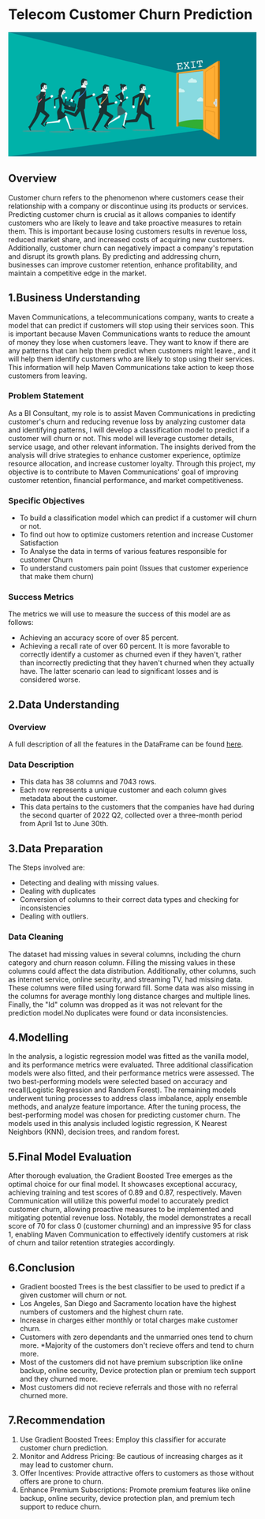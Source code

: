 # **Telecom Customer Churn Prediction**

![1684875715973](image/README/1684875715973.png)

## Overview

Customer churn refers to the phenomenon where customers cease their relationship with a company or discontinue using its products or services. Predicting customer churn is crucial as it allows companies to identify customers who are likely to leave and take proactive measures to retain them. This is important because losing customers results in revenue loss, reduced market share, and increased costs of acquiring new customers. Additionally, customer churn can negatively impact a company's reputation and disrupt its growth plans. By predicting and addressing churn, businesses can improve customer retention, enhance profitability, and maintain a competitive edge in the market.

## 1.Business Understanding

Maven Communications, a telecommunications company, wants to create a model  that can predict if customers will stop using their services soon. This is important because Maven Communications wants to reduce the amount of money they lose when customers leave. They want to know if there are any patterns that can help them predict when customers might leave., and it will help them identify customers who are likely to stop using their services. This information will help Maven Communications take action to keep those customers from leaving.

### Problem Statement

As a BI Consultant, my role is to assist Maven Communications in predicting customer's  churn and reducing revenue loss by analyzing customer data and identifying patterns, I will develop a classification model to predict if a customer will churn or not. This model will leverage customer details, service usage, and other relevant information. The insights derived from the analysis will drive strategies to enhance customer experience, optimize resource allocation, and increase customer loyalty. Through this project, my objective is to contribute to Maven Communications' goal of improving customer retention, financial performance, and market competitiveness.

### Specific Objectives

* To build a classification model which can predict if a customer will churn or not.
* To find out how to optimize customers retention and increase Customer Satisfaction
* To Analyse the data in terms of various features responsible for customer Churn
* To understand customers pain point (Issues that customer experience that make them churn)

### Success Metrics

The metrics we will use to measure the success of this model are as follows:

* Achieving an accuracy score of over 85 percent.
* Achieving a recall rate of over 60 percent. It is more favorable to correctly identify a customer as churned even if they haven't, rather than incorrectly predicting that they haven't churned when they actually have. The latter scenario can lead to significant losses and is considered worse.

## 2.Data Understanding

### Overview

 A full description of all the features in the DataFrame can be found [here]([https://www.kaggle.com/datasets/shilongzhuang/telecom-customer-churn-by-maven-analytics](https://www.kaggle.com/datasets/shilongzhuang/telecom-customer-churn-by-maven-analytics)).

### Data Description

* This data has 38 columns and 7043 rows.
* Each row represents a unique customer   and each column gives metadata about the customer.
* This data pertains to the customers that the companies have  had during the second quarter of 2022 Q2, collected over a three-month period from April 1st to June 30th.

## 3.Data Preparation

The Steps involved are:

* Detecting and dealing with missing values.
* Dealing with duplicates
* Conversion of columns to their correct data types and checking for inconsistencies
* Dealing with outliers.

### Data Cleaning

The dataset had missing values in several columns, including the churn category and churn reason column. Filling the missing values in these columns could affect the data distribution. Additionally, other columns, such as internet service, online security, and streaming TV, had missing data. These columns were filled using forward fill. Some data was also missing in the columns for average monthly long distance charges and multiple lines. Finally, the "Id" column was dropped as it was not relevant for the prediction model.No duplicates were found or data inconsistencies.

## 4.Modelling

In the analysis, a logistic regression model was fitted as the vanilla model, and its performance metrics were evaluated. Three additional classification models were also fitted, and their performance metrics were assessed. The two best-performing models were selected based on accuracy and recall(Logistic Regression and Random Forest). The remaining models underwent tuning processes to address class imbalance, apply ensemble methods, and analyze feature importance. After the tuning process, the best-performing model was chosen for predicting customer churn. The models used in this analysis included logistic regression, K Nearest Neighbors (KNN), decision trees, and random forest.

## 5.Final Model Evaluation

After thorough evaluation, the Gradient Boosted Tree emerges as the optimal choice for our final model. It showcases exceptional accuracy, achieving training and test scores of 0.89 and 0.87, respectively. Maven Communication will utilize this powerful model to accurately predict customer churn, allowing proactive measures to be implemented and mitigating potential revenue loss. Notably, the model demonstrates a recall score of 70 for class 0 (customer churning) and an impressive 95 for class 1, enabling Maven Communication to effectively identify customers at risk of churn and tailor retention strategies accordingly.

## 6.Conclusion

* Gradient boosted Trees is the best classifier to be used to predict if a given customer will churn or not.
* Los Angeles, San Diego and Sacramento location have the highest numbers of customers and the highest churn rate.
* Increase in charges either monthly or total charges make customer churn.
* Customers with zero dependants and the unmarried ones tend to churn more.
  *Majority of the customers don't recieve offers and tend to churn more.
* Most of the customers did not have premium subscription like online backup, online security, Device protection plan or premium tech support and they churned more.
* Most customers did not recieve referrals and those with no referral churned more.

## 7.Recommendation

1. Use Gradient Boosted Trees: Employ this classifier for accurate customer churn prediction.
2. Monitor and Address Pricing: Be cautious of increasing charges as it may lead to customer churn.
3. Offer Incentives: Provide attractive offers to customers as those without offers are prone to churn.
4. Enhance Premium Subscriptions: Promote premium features like online backup, online security, device protection plan, and premium tech support to reduce churn.
